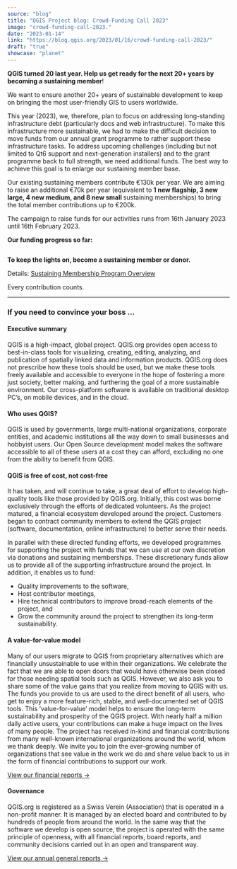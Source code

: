 ```yaml
---
source: "blog"
title: "QGIS Project blog: Crowd-Funding Call 2023"
image: "crowd-funding-call-2023."
date: "2023-01-14"
link: "https://blog.qgis.org/2023/01/16/crowd-funding-call-2023/"
draft: "true"
showcase: "planet"
---
```


<p><strong>QGIS turned 20 last year. Help us get ready for the next 20+ years by becoming a sustaining member</strong>!</p>



<p>We want to ensure another 20+ years of sustainable development to keep on bringing the most user-friendly GIS to users worldwide.&nbsp;</p>



<p>This year (2023), we, therefore, plan to focus on addressing long-standing infrastructure debt (particularly docs and web infrastructure). To make this infrastructure more sustainable, we had to make the difficult decision to move funds from our annual grant programme to rather support these infrastructure tasks. To address upcoming challenges (including but not limited to Qt6 support and next-generation installers) and to the grant programme back to full strength, we need additional funds. The best way to achieve this goal is to enlarge our sustaining member base.&nbsp;</p>



<p>Our existing sustaining members contribute €130k per year. We are aiming to raise an additional €70k per year (equivalent to <strong>1 new flagship, 3 new large, 4 new medium, and 8 new small </strong>sustaining memberships) to bring the total member contributions up to €200k.</p>



<p>The campaign to raise funds for our activities runs from 16th January 2023 until 16th February 2023.</p>



<p><strong>Our funding progress so far: </strong></p>



<figure class="wp-block-image size-large is-style-default"><img src="https://docs.google.com/spreadsheets/d/e/2PACX-1vSOQjCiihDfhuRFdzcOBLHNq0Z_OGcUYyEzVgNckQNI2V2l4nVHN4dGyDaiGOGhY0ygv9bvO3pNBkW8/pubchart?oid=296741498&amp;format=image&amp;day=20230119" alt="" /></figure>



<p></p>



<p><strong>To keep the lights on, become a sustaining member or donor. </strong></p>



<p>Details: <a href="https://qgis.org/en/site/getinvolved/governance/sustaining_members/sustaining_members.html">Sustaining Membership Program Overview</a></p>



<p>Every contribution counts.&nbsp;</p>



<hr class="wp-block-separator has-alpha-channel-opacity" />



<h3 class="wp-block-heading"><strong>If you need to convince your boss …&nbsp;</strong></h3>



<h4 class="wp-block-heading">Executive summary</h4>



<p>QGIS is a high-impact, global project. QGIS.org provides open access to best-in-class tools for visualizing, creating, editing, analyzing, and publication of spatially linked data and information products. QGIS.org does not prescribe how these tools should be used, but we make these tools freely available and accessible to everyone in the hope of fostering a more just society, better making, and furthering the goal of a more sustainable environment.&nbsp;Our cross-platform software is available on traditional desktop PC’s, on mobile devices, and in the cloud.</p>



<h4 class="wp-block-heading">Who uses QGIS?</h4>



<p>QGIS is used by governments, large multi-national organizations, corporate entities, and academic institutions all the way down to small businesses and hobbyist users. Our Open Source development model makes the software accessible to all of these users at a cost they can afford, excluding no one from the ability to benefit from QGIS.</p>



<h4 class="wp-block-heading">QGIS is free of cost, not cost-free</h4>



<p>It has taken, and will continue to take, a great deal of effort to develop high-quality tools like those provided by QGIS.org. Initially, this cost was borne exclusively through the efforts of dedicated volunteers. As the project matured, a financial ecosystem developed around the project. Customers began to contract community members to extend the QGIS project (software, documentation, online infrastructure) to better serve their needs.</p>



<p>In parallel with these directed funding efforts, we developed programmes for supporting the project with funds that we can use at our own discretion via donations and sustaining memberships. These discretionary funds allow us to provide all of the supporting infrastructure around the project. In addition, it enables us to fund:</p>



<ul>
<li>Quality improvements to the software,</li>



<li>Host contributor meetings,</li>



<li>Hire technical contributors to improve broad-reach elements of the project, and</li>



<li>Grow the community around the project to strengthen its long-term sustainability.</li>
</ul>



<h4 class="wp-block-heading">A value-for-value model</h4>



<p>Many of our users migrate to QGIS from proprietary alternatives which are financially unsustainable to use within their organizations. We celebrate the fact that we are able to open doors that would have otherwise been closed for those needing spatial tools such as QGIS. However, we also ask you to share some of the value gains that you realize from moving to QGIS with us. The funds you provide to us are used to the direct benefit of all users, who get to enjoy a more feature-rich, stable, and well-documented set of QGIS tools. This ‘value-for-value’ model helps to ensure the long-term sustainability and prosperity of the QGIS project. With nearly half a million daily active users, your contributions can make a huge impact on the lives of many people. The project has received in-kind and financial contributions from many well-known international organizations around the world, whom we thank deeply. We invite you to join the ever-growing number of organizations that see value in the work we do and share value back to us in the form of financial contributions to support our work.</p>



<p><a href="https://qgis.org/en/site/getinvolved/governance/finance/index.html">View our financial reports →</a></p>



<h4 class="wp-block-heading">Governance</h4>



<p>QGIS.org is registered as a Swiss Verein (Association) that is operated in a non-profit manner. It is managed by an elected board and contributed to by hundreds of people from around the world. In the same way that the software we develop is open source, the project is operated with the same principle of openness, with all financial reports, board reports, and community decisions carried out in an open and transparent way.</p>



<p><a href="https://qgis.org/en/site/getinvolved/governance/annual_reports/index.html">View our annual general reports →</a></p>

